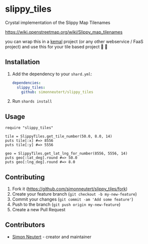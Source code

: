 # slippy_tiles

Crystal implementation of the Slippy Map Tilenames

https://wiki.openstreetmap.org/wiki/Slippy_map_tilenames

you can wrap this in a [kemal](https://kemalcr.com) project (or any other webservice / FaaS project) and use this for your tile based project 🔮 🚀
## Installation

1. Add the dependency to your `shard.yml`:

   ```yaml
   dependencies:
     slippy_tiles:
       github: simonneutert/slippy_tiles
   ```

2. Run `shards install`

## Usage

```crystal
require "slippy_tiles"

tile = SlippyTiles.get_tile_number(50.0, 8.0, 14)
puts tile[:x] #=> 8556
puts tile[:y] #=> 5556

geo = SlippyTiles.get_lat_lng_for_number(8556, 5556, 14) 
puts geo[:lat_deg].round #=> 50.0
puts geo[:lng_deg].round #=> 8.0
```

## Contributing

1. Fork it (<https://github.com/simonneutert/slippy_tiles/fork>)
2. Create your feature branch (`git checkout -b my-new-feature`)
3. Commit your changes (`git commit -am 'Add some feature'`)
4. Push to the branch (`git push origin my-new-feature`)
5. Create a new Pull Request

## Contributors

- [Simon Neutert](https://github.com/simonneutert) - creator and maintainer
